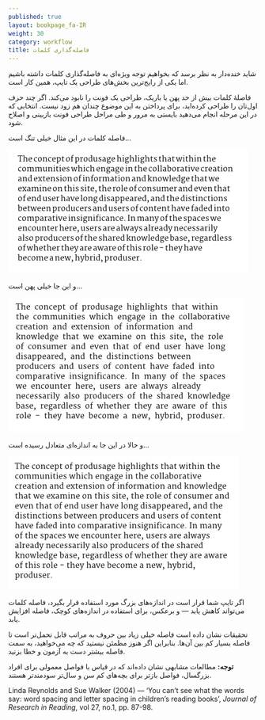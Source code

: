 ```yaml
---
published: true
layout: bookpage_fa-IR
weight: 30
category: workflow
title: فاصله‌گذاری کلمات
---
```


شاید خنده‌دار به نظر برسد که بخواهیم توجه ویژه‌ای به فاصله‌گذاری کلمات داشته باشیم اما یکی از رایج‌ترین بخش‌های طراحی یک تایپ، همین کار است.

فاصلهٔ کلمات بیش از حد پهن یا باریک، طراحی یک فونت را نابود می‌کند.
اگر چند حرف اول‌تان را طراحی کرده‌اید، برای پرداختن به این موضوع چندان هم زود نیست.
انتخابی که در این مرحله انجام می‌دهید بایستی به مرور و طی مراحل طراحی فونت بازبینی و اصلاح شود.

فاصله کلمات در این مثال خیلی تنگ است…

<img src="images/Screen%20Shot%202012-12-06%20at%204.51.42%20PM.png" alt height="251" width="486">

و این جا خیلی پهن است…

<img src="images/Screen%20Shot%202012-12-06%20at%204.51.16%20PM.png" alt height="273" width="474">

و حالا در این جا به اندازه‌ای متعادل رسیده است…

<img src="images/Screen%20Shot%202012-12-06%20at%204.49.50%20PM.png" alt height="270" width="466">

اگر تایپ شما قرار است در اندازه‌های بزرگ مورد استفاده قرار بگیرد، فاصله کلمات می‌تواند کاهش یابد
&mdash;
و برعکس، برای استفاده در اندازه‌های کوچک، فاصله افزایش یابد.

تحقیقات نشان داده است فاصله خیلی زیاد بین حروف به مراتب قابل تحمل‌تر است تا فاصله بسیار کم بین آن‌ها.
بنابراین اگر هنوز مطمئن نیستید که چه می‌خواهید، به سمت فاصله بیشتر دست به آزمون و خطا بزنید.

<div class="note">
<p>
<b>توجه:</b>
مطالعات مشابهی نشان داده‌اند که در قیاس با فواصل معمولی برای افراد بزرگسال،
فواصل بازتر برای بچه‌های کم سن و سال‌تر  سودمندتر هستند.
</p>

<p dir="ltr">
Linda Reynolds and Sue Walker (2004) &mdash; ‘You can’t see what the words say: word spacing and
letter spacing in children’s reading books’, <i>Journal of Research in Reading</i>, vol 27, no.1,
pp. 87-98.</p>
</div>

